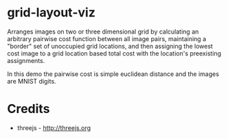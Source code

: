 # grid-layout-viz

Arranges images on two or three dimensional grid by calculating an arbitrary pairwise cost function between all image pairs, maintaining a "border" set of unoccupied grid locations, and then assigning the lowest cost image to a grid location based total cost with the location's preexisting assignments.

In this demo the pairwise cost is simple euclidean distance and the images are MNIST digits.

# Credits
* threejs - http://threejs.org